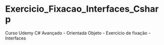 # Exercicio_Fixacao_Interfaces_Csharp
Curso Udemy C# Avançado - Orientada Objeto - Exercício de fixação - Interfaces
